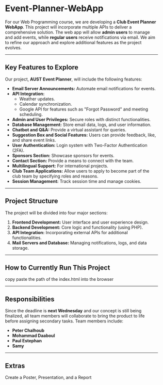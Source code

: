# Event-Planner-WebApp

For our Web Programming course, we are developing a **Club Event Planner WebApp**. This project will incorporate multiple APIs to deliver a comprehensive solution. The web app will allow **admin users** to manage and add events, while **regular users** receive notifications via email. We aim to refine our approach and explore additional features as the project evolves.

---

## Key Features to Explore

Our project, **AUST Event Planner**, will include the following features:
- **Email Server Announcements:** Automate email notifications for events.
- **API Integration:**
  - Weather updates.
  - Calendar synchronization.
  - Google API for features such as "Forgot Password" and meeting scheduling.
- **Admin and User Privileges:** Secure roles with distinct functionalities.
- **Database Management:** Store email data, logs, and user information.
- **Chatbot and Q&A:** Provide a virtual assistant for queries.
- **Suggestion Box and Social Features:** Users can provide feedback, like, and share event links.
- **User Authentication:** Login system with Two-Factor Authentication (2FA).
- **Sponsors Section:** Showcase sponsors for events.
- **Contact Section:** Provide a means to connect with the team.
- **Multilingual Support:** For international projects.
- **Club Team Applications:** Allow users to apply to become part of the club team by specifying roles and reasons.
- **Session Management:** Track session time and manage cookies.

---

## Project Structure

The project will be divided into four major sections:

1. **Frontend Development:** User interface and user experience design.
2. **Backend Development:** Core logic and functionality (using PHP).
3. **API Integration:** Incorporating external APIs for additional functionalities.
4. **Mail Servers and Database:** Managing notifications, logs, and data storage.

---
## How to Currently Run This Project

copy paste the path of the index.html into the browser

---

## Responsibilities

Since the deadline is **next Wednesday** and our concept is still being finalized, all team members will collaborate to bring the product to life before assigning secondary tasks. Team members include:

- **Peter Chalhoub**
- **Mohammad Daaboul**
- **Paul Estephan**
- **Samy**

---

## Extras

Create a Poster, Presentation, and a Report
